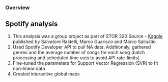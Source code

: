 ### Overview 

## Spotify analysis 
1) This analysis was a group project as part of STOR 320 
   Source - [Kaggle](https://www.kaggle.com/datasets/salvatorerastelli/spotify-and-youtube?resource=download%3E) published by Salvatore Rastelli, Marco Guarisco and Marco Sallustio
2) Used Spotify Developer API to pull NA data. Additionaly, gathered genres and the average number of songs for each song (batch processing and scheduled time outs to avoid API rate-limits)
3) Fine-tuned the parameters for Support Vector Regression (SVR) to fit non-linear data 
4) Created interactive global maps 